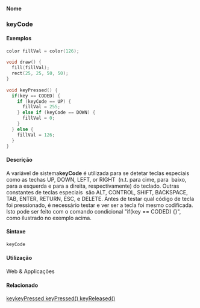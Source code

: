 
#### Nome
### keyCode

#### Exemplos

```pde
color fillVal = color(126); 
 
void draw() { 
  fill(fillVal); 
  rect(25, 25, 50, 50); 
} 
 
void keyPressed() { 
  if(key == CODED) { 
    if (keyCode == UP) { 
      fillVal = 255; 
    } else if (keyCode == DOWN) { 
      fillVal = 0; 
    } 
  } else { 
    fillVal = 126; 
  } 
} 

```

#### Descrição
A variável de sistema**keyCode**
é utilizada para se detetar teclas especiais como as techas UP,
DOWN, LEFT, or RIGHT  (n.t. para cime, para  baixo, para a
esquerda e para a direita, respectivamente) do teclado. Outras
constantes de teclas especiais  são ALT, CONTROL, SHIFT,
BACKSPACE, TAB, ENTER, RETURN, ESC, e DELETE. Antes de testar qual
código de tecla foi pressionado, é necessário
testar e ver ser a tecla foi mesmo codificada. Isto pode ser feito com
o comando condicional "if(key == CODED) {}", como ilustrado no exemplo
acima.

#### Sintaxe
```pde
keyCode

```

#### Utilização

	
Web & Applicações

#### Relacionado
[key](key)[keyPressed ](keyPressed)[keyPressed() ](keyPressed_)[keyReleased() ](keyReleased_)

